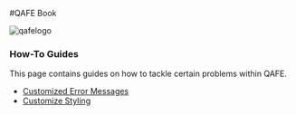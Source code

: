 #QAFE Book

![qafelogo](http://www.qafe.com/wp-content/themes/qafe2013/img/logo.png)

### How-To Guides
This page contains guides on how to tackle certain problems within QAFE.

* [Customized Error Messages](08_01_CustomizedErrorMessages.md)
* [Customize Styling](08_02_CustomizeStyling.md)
